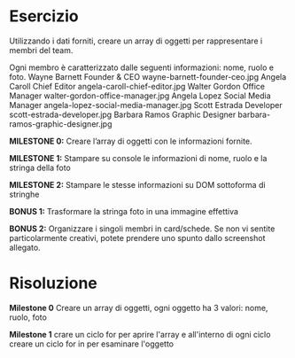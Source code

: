 # Esercizio 

Utilizzando i dati forniti, creare un array di oggetti per rappresentare i membri del team.

Ogni membro è caratterizzato dalle seguenti informazioni: nome, ruolo e foto.
Wayne Barnett	Founder & CEO	        wayne-barnett-founder-ceo.jpg
Angela Caroll	Chief Editor	        angela-caroll-chief-editor.jpg
Walter Gordon	Office Manager	        walter-gordon-office-manager.jpg
Angela Lopez	Social Media Manager	angela-lopez-social-media-manager.jpg
Scott Estrada	Developer	            scott-estrada-developer.jpg
Barbara Ramos	Graphic Designer	    barbara-ramos-graphic-designer.jpg

**MILESTONE 0:**
Creare l’array di oggetti con le informazioni fornite.

**MILESTONE 1:**
Stampare su console le informazioni di nome, ruolo e la stringa della foto

**MILESTONE 2:**
Stampare le stesse informazioni su DOM sottoforma di stringhe

**BONUS 1:**
Trasformare la stringa foto in una immagine effettiva

**BONUS 2:**
Organizzare i singoli membri in card/schede. Se non vi sentite particolarmente creativi, potete prendere uno spunto dallo screenshot allegato.

# Risoluzione

**Milestone 0**
Creare un array di oggetti, ogni oggetto ha 3 valori: nome, ruolo, foto 

**Milestone 1**
crare un ciclo for per aprire l'array e all'interno di ogni ciclo creare un ciclo for in per esaminare l'oggetto 